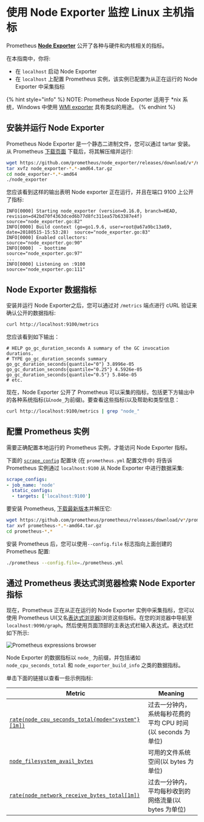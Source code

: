 # 使用 Node Exporter 监控 Linux 主机指标

Prometheus [**Node Exporter**](https://github.com/prometheus/node\_exporter) 公开了各种与硬件和内核相关的指标。

在本指南中，你将:

* 在 `localhost` 启动 Node Exporter
* 在 `localhost` 上配置 Prometheus 实例，该实例已配置为从正在运行的 Node Exporter 中采集指标

{% hint style="info" %}
NOTE: Prometheus Node Exporter 适用于 \*nix 系统，Windows 中使用 [WMI exporter](https://github.com/martinlindhe/wmi\_exporter) 具有类似的用途。
{% endhint %}

## 安装并运行 Node Exporter <a href="#installing-and-running-the-node-exporter" id="installing-and-running-the-node-exporter"></a>

Prometheus Node Exporter 是一个静态二进制文件，您可以通过 tartar 安装。 从 Prometheus [下载页面](https://prometheus.io/download#node\_exporter) 下载后，将其解压缩并运行:

```bash
wget https://github.com/prometheus/node_exporter/releases/download/v*/node_exporter-*.*-amd64.tar.gz
tar xvfz node_exporter-*.*-amd64.tar.gz
cd node_exporter-*.*-amd64
./node_exporter
```

您应该看到这样的输出表明 Node exporter 正在运行，并且在端口 9100 上公开了指标:

```
INFO[0000] Starting node_exporter (version=0.16.0, branch=HEAD, revision=d42bd70f4363dced6b77d8fc311ea57b63387e4f)  source="node_exporter.go:82"
INFO[0000] Build context (go=go1.9.6, user=root@a67a9bc13a69, date=20180515-15:53:28)  source="node_exporter.go:83"
INFO[0000] Enabled collectors:                           source="node_exporter.go:90"
INFO[0000]  - boottime                                   source="node_exporter.go:97"
...
INFO[0000] Listening on :9100                            source="node_exporter.go:111"
```

## Node Exporter 数据指标 <a href="#node-exporter-metrics" id="node-exporter-metrics"></a>

安装并运行 Node Exporter之后，您可以通过对 `/metrics` 端点进行 cURL 验证来确认公开的数据指标:

```bash
curl http://localhost:9100/metrics
```

您应该看到如下输出：

```
# HELP go_gc_duration_seconds A summary of the GC invocation durations.
# TYPE go_gc_duration_seconds summary
go_gc_duration_seconds{quantile="0"} 3.8996e-05
go_gc_duration_seconds{quantile="0.25"} 4.5926e-05
go_gc_duration_seconds{quantile="0.5"} 5.846e-05
# etc.
```

现在，Node Exporter 公开了 Prometheus 可以采集的指标，包括更下方输出中的各种系统指标(以`node_`为前缀)。要查看这些指标(以及帮助和类型信息：

```bash
curl http://localhost:9100/metrics | grep "node_"
```

## 配置 Prometheus 实例 <a href="#configuring-your-prometheus-instances" id="configuring-your-prometheus-instances"></a>

需要正确配置本地运行的 Prometheus 实例，才能访问 Node Exporter 指标。

下面的 [`scrape_config`](../prometheus/configuration/configuration.md#scrape\_config) 配置块 (在 `prometheus.yml` 配置文件中) 将告诉 Prometheus 实例通过 `localhost:9100` 从 Node Exporter 中进行数据采集:

```yaml
scrape_configs:
- job_name: 'node'
  static_configs:
  - targets: ['localhost:9100']
```

要安装 Prometheus, [下载最新版本](https://prometheus.io/download)并解压它:

```bash
wget https://github.com/prometheus/prometheus/releases/download/v*/prometheus-*.*-amd64.tar.gz
tar xvf prometheus-*.*-amd64.tar.gz
cd prometheus-*.*
```

安装 Prometheus 后，您可以使用`--config.file` 标志指向上面创建的 Prometheus 配置:

```bash
./prometheus --config.file=./prometheus.yml
```

## 通过 Prometheus 表达式浏览器检索 Node Exporter 指标 <a href="#exploring-node-exporter-metrics-through-the-prometheus-expression-browser" id="exploring-node-exporter-metrics-through-the-prometheus-expression-browser"></a>

现在，Prometheus 正在从正在运行的 Node Exporter 实例中采集指标，您可以使用 Prometheus UI(又名[表达式浏览器](../visualization/browser.md))浏览这些指标。在您的浏览器中导航至 `localhost:9090/graph`。然后使用页面顶部的主表达式栏输入表达式。表达式栏如下所示:

![Prometheus expressions browser](https://prometheus.io/assets/prometheus-expression-bar.png)

Node Exporter 的数据指标以 `node_` 为前缀，并包括诸如 `node_cpu_seconds_total` 和 `node_exporter_build_info` 之类的数据指标。

单击下面的链接以查看一些示例指标:

| Metric                                                                                                                                                                                      | Meaning                                |
| ------------------------------------------------------------------------------------------------------------------------------------------------------------------------------------------- | -------------------------------------- |
| [`rate(node_cpu_seconds_total{mode="system"}[1m])`](http://localhost:9090/graph?g0.range\_input=1h\&g0.expr=rate%28node\_cpu\_seconds\_total%7Bmode%3D%22system%22%7D%5B1m%5D%29\&g0.tab=1) | 过去一分钟内，系统每秒花费的平均 CPU 时间(以 seconds 为单位) |
| [`node_filesystem_avail_bytes`](http://localhost:9090/graph?g0.range\_input=1h\&g0.expr=node\_filesystem\_avail\_bytes\&g0.tab=1)                                                           | 可用的文件系统空间(以 bytes 为单位)                 |
| [`rate(node_network_receive_bytes_total[1m])`](http://localhost:9090/graph?g0.range\_input=1h\&g0.expr=rate%28node\_network\_receive\_bytes\_total%5B1m%5D%29\&g0.tab=1)                    | 过去一分钟内，平均每秒收到的网络流量(以 bytes 为单位)        |
